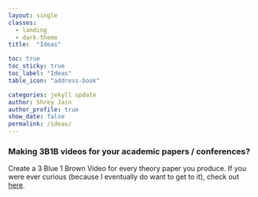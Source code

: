 ```yaml
---
layout: single
classes:
  - landing
  - dark-theme
title:  "Ideas"

toc: true
toc_sticky: true
toc_label: "Ideas"
table_icon: "address-book"

categories: jekyll update
author: Shrey Jain
author_profile: true
show_date: false
permalink: /ideas/
---
```


### Making 3B1B videos for your academic papers / conferences?

Create a 3 Blue 1 Brown Video for every theory paper you produce. If you were ever curious (because I eventually do want to get to it), check out [here](https://github.com/3b1b/manim).
